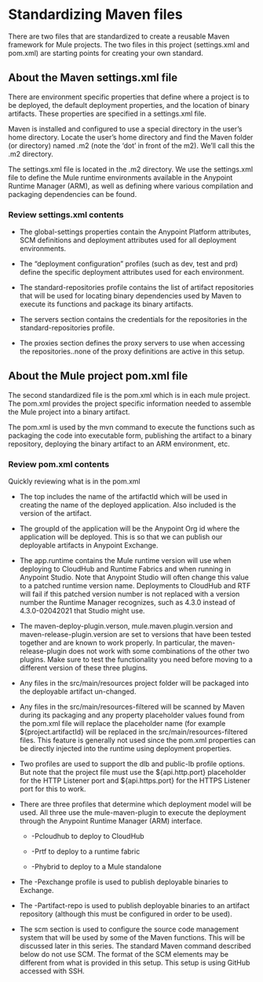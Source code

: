 # Standardizing Maven files

There are two files that are standardized to create a reusable Maven framework for Mule projects. The two files in this project (settings.xml and pom.xml) are starting points for creating your own standard.

## About the Maven settings.xml file
There are environment specific properties that define where a project is to be deployed, the default deployment properties, and the location of binary artifacts. These properties are specified in a settings.xml file. 

Maven is installed and configured to use a special directory in the user’s home directory. Locate the user’s home directory and find the Maven folder (or directory) named .m2 (note the ‘dot’ in front of the m2). We’ll call this the .m2 directory.

The settings.xml file is located in the .m2 directory. We use the settings.xml file to define the Mule runtime environments available in the Anypoint Runtime Manager (ARM), as well as defining where various compilation and packaging dependencies can be found.  

### Review settings.xml contents

* The global-settings properties contain the Anypoint Platform attributes, SCM definitions and deployment attributes used for all deployment environments.

* The “deployment configuration” profiles (such as dev, test and prd) define the specific deployment attributes used for each environment.

* The standard-repositories profile contains the list of artifact repositories that will be used for locating binary dependencies used by Maven to execute its functions and package its binary artifacts.

* The servers section contains the credentials for the repositories in the standard-repositories profile.

* The proxies section defines the proxy servers to use when accessing the repositories..none of the proxy definitions are active in this setup.


## About the Mule project pom.xml file
The second standardized file is the pom.xml which is in each mule project. The pom.xml provides the project specific information needed to assemble the Mule project into a binary artifact. 

The pom.xml is used by the mvn command to execute the functions such as packaging the code into executable form, publishing the artifact to a binary repository, deploying the binary artifact to an ARM environment, etc. 

### Review pom.xml contents

Quickly reviewing what is in the pom.xml

* The top includes the name of the artifactId which will be used in creating the name of the deployed application. Also included is the version of the artifact.

* The groupId of the application will be the Anypoint Org id where the application will be deployed. This is so that we can publish our deployable artifacts in Anypoint Exchange.

* The app.runtime contains the Mule runtime version will use when deploying to CloudHub and Runtime Fabrics and when running in Anypoint Studio. Note that Anypoint Studio will often change this value to a patched runtime version name. Deployments to CloudHub and RTF will fail if this patched version number is not replaced with a version number the Runtime Manager recognizes, such as 4.3.0 instead of 4.3.0-02042021 that Studio might use.

* The maven-deploy-plugin.verson, mule.maven.plugin.version and maven-release-plugin.version are set to versions that have been tested together and are known to work properly. In particular, the maven-release-plugin does not work with some combinations of the other two plugins. Make sure to test the functionality you need before moving to a different version of these three plugins.

* Any files in the src/main/resources project folder will be packaged into the deployable artifact un-changed.

* Any files in the src/main/resources-filtered will be scanned by Maven during its packaging and any property placeholder values found from the pom.xml file will replace the placeholder name (for example ${project.artifactId} will be replaced in the src/main/resources-filtered files. This feature is generally not used since the pom.xml properties can be directly injected into the runtime using deployment properties.

* Two profiles are used to support the dlb and public-lb profile options. But note that the project file must use the ${api.http.port} placeholder for the HTTP Listener port and ${api.https.port} for the HTTPS Listener port for this to work.

* There are three profiles that determine which deployment model will be used. All three use the mule-maven-plugin to execute the deployment through the Anypoint Runtime Manager (ARM) interface.
	* -Pcloudhub to deploy to CloudHub

	* -Prtf to deploy to a runtime fabric

	* -Phybrid to deploy to a Mule standalone
	
* The -Pexchange profile is used to publish deployable binaries to Exchange.

* The -Partifact-repo is used to publish deployable binaries to an artifact repository (although this must be configured in order to be used).

* The scm section is used to configure the source code management system that will be used by some of the Maven functions. This will be discussed later in this series. The standard Maven command described below do not use SCM. The format of the SCM elements may be different from what is provided in this setup. This setup is using GitHub accessed with SSH. 

